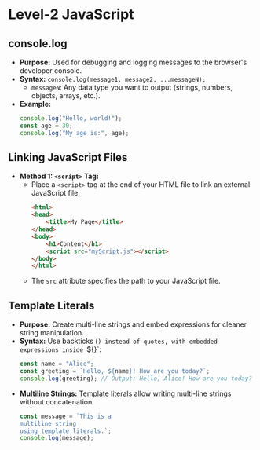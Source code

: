 # Level-2 JavaScript


## console.log

- **Purpose:** Used for debugging and logging messages to the browser's developer console.
- **Syntax:** `console.log(message1, message2, ...messageN);`
  - `messageN`: Any data type you want to output (strings, numbers, objects, arrays, etc.).
- **Example:**
  ```javascript
  console.log("Hello, world!");
  const age = 30;
  console.log("My age is:", age);
  ```

## Linking JavaScript Files

- **Method 1: `<script>` Tag:**
  - Place a `<script>` tag at the end of your HTML file to link an external JavaScript file:
    ```html
    <html>
    <head>
        <title>My Page</title>
    </head>
    <body>
        <h1>Content</h1>
        <script src="myScript.js"></script>
    </body>
    </html>
    ```
  - The `src` attribute specifies the path to your JavaScript file.

## Template Literals

- **Purpose:** Create multi-line strings and embed expressions for cleaner string manipulation.
- **Syntax:** Use backticks (`) instead of quotes, with embedded expressions inside `${}`:
  ```javascript
  const name = "Alice";
  const greeting = `Hello, ${name}! How are you today?`;
  console.log(greeting); // Output: Hello, Alice! How are you today?
  ```
- **Multiline Strings:** Template literals allow writing multi-line strings without concatenation:
  ```javascript
  const message = `This is a
  multiline string
  using template literals.`;
  console.log(message);
  ```
